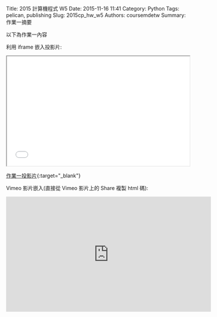 Title: 2015 計算機程式 W5
Date: 2015-11-16 11:41
Category: Python
Tags: pelican, publishing
Slug: 2015cp_hw_w5
Authors: coursemdetw
Summary: 作業一摘要

以下為作業一內容

利用 iframe 嵌入投影片:

<iframe src="40423143_cp_w5_p.html" width="500" height="300"></iframe>

[作業一投影片](40423143_cp_w5_p.html){:target="_blank"}

Vimeo 影片嵌入(直接從 Vimeo 影片上的 Share 複製 html 碼):
<iframe width="560" height="315" src="https://www.youtube.com/embed/pwEPjGfJixs" frameborder="0" allowfullscreen></iframe>
